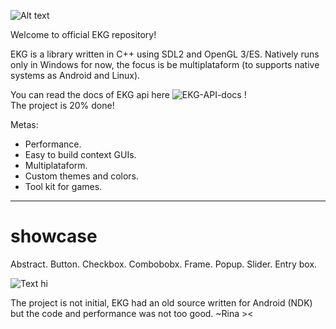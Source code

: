 ![Alt text](/ekg.png?raw=true)

Welcome to official EKG repository!

EKG is a library written in C++ using SDL2 and OpenGL 3/ES.
Natively runs only in Windows for now, the focus is be multiplataform (to supports native systems as Android and Linux).

You can read the docs of EKG api here ![EKG-API-docs](https://github.com/ekg-ez-build-gui/ekg-api-docs/) ! \
The project is 20% done!

Metas:
- Performance.
- Easy to build context GUIs.
- Multiplataform.
- Custom themes and colors.
- Tool kit for games.

----

# showcase

Abstract.
Button.
Checkbox.
Combobobx.
Frame.
Popup.
Slider.
Entry box.

![Text hi](https://github.com/ekg-ez-build-gui/ekg/blob/main/splashes-dev/splash-general-2.png?raw=true)

The project is not initial, EKG had an old source written for Android (NDK) but the code and performance was not too good.
~Rina ><
